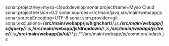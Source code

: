 sonar.projectKey=myso-cloud:develop
sonar.projectName=Myso Cloud
sonar.projectVersion=0.2
sonar.sources=src/main/java,src/main/webapp/js
sonar.sourceEncoding=UTF-8
sonar.scm.provider=git
sonar.exclusions=**/src/main/webapp/js/highchart/**/*.js,**/src/main/webapp/js/jquery/**/*.js,**/src/main/webapp/js/dropdown/**/*.js,**/src/main/webapp/js/tree/**/*.js,**/src/main/webapp/js/ui/**/*.js,**/src/main/webapp/js/common/lodash.js
